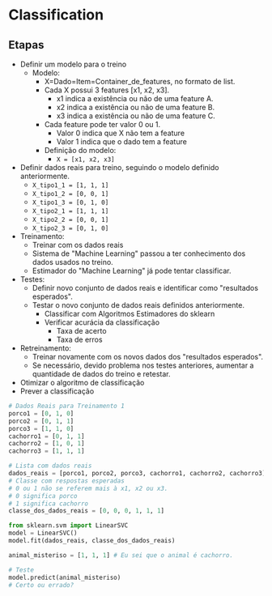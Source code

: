 # Classification

## Etapas
- Definir um modelo para o treino
    - Modelo: 
        - X=Dado=Item=Container_de_features, no formato de list.
        - Cada X possui 3 features [x1, x2,  x3].
            - x1 indica a existência ou não de uma feature A.
            - x2 indica a existência ou não de uma feature B.
            - x3 indica a existência ou não de uma feature C.
        - Cada feature pode ter valor 0 ou 1. 
            - Valor 0 indica que X não tem a feature
            - Valor 1 indica que o dado tem a feature
        - Definição do modelo:
            - `X = [x1, x2, x3]`
- Definir dados reais para treino, seguindo o modelo definido anteriormente.
    - `X_tipo1_1 = [1, 1, 1]`
    - `X_tipo1_2 = [0, 0, 1]`
    - `X_tipo1_3 = [0, 1, 0]`
    - `X_tipo2_1 = [1, 1, 1]`
    - `X_tipo2_2 = [0, 0, 1]`
    - `X_tipo2_3 = [0, 1, 0]`
- Treinamento:
    - Treinar com os dados reais
    - Sistema de "Machine Learning" passou a ter conhecimento dos dados usados no treino.
    - Estimador do "Machine Learning" já pode tentar classificar.
- Testes:
    - Definir novo conjunto de dados reais e identificar como "resultados esperados".
    - Testar o novo conjunto de dados reais definidos anteriormente.
        - Classificar com Algoritmos Estimadores do sklearn
        - Verificar acurácia da classificação
            - Taxa de acerto
            - Taxa de erros
- Retreinamento:
    - Treinar novamente com os novos dados dos "resultados esperados".
    - Se necessário, devido problema nos testes anteriores, aumentar a quantidade de dados do treino e retestar.
- Otimizar o algoritmo de classificação
- Prever a classificação

```python
# Dados Reais para Treinamento 1
porco1 = [0, 1, 0]
porco2 = [0, 1, 1]
porco3 = [1, 1, 0]
cachorro1 = [0, 1, 1]
cachorro2 = [1, 0, 1]
cachorro3 = [1, 1, 1]

# Lista com dados reais
dados_reais = [porco1, porco2, porco3, cachorro1, cachorro2, cachorro3]
# Classe com respostas esperadas
# 0 ou 1 não se referem mais à x1, x2 ou x3.
# 0 significa porco
# 1 significa cachorro
classe_dos_dados_reais = [0, 0, 0, 1, 1, 1]

from sklearn.svm import LinearSVC
model = LinearSVC()
model.fit(dados_reais, classe_dos_dados_reais)

animal_misteriso = [1, 1, 1] # Eu sei que o animal é cachorro.

# Teste
model.predict(animal_misteriso)
# Certo ou errado?
```